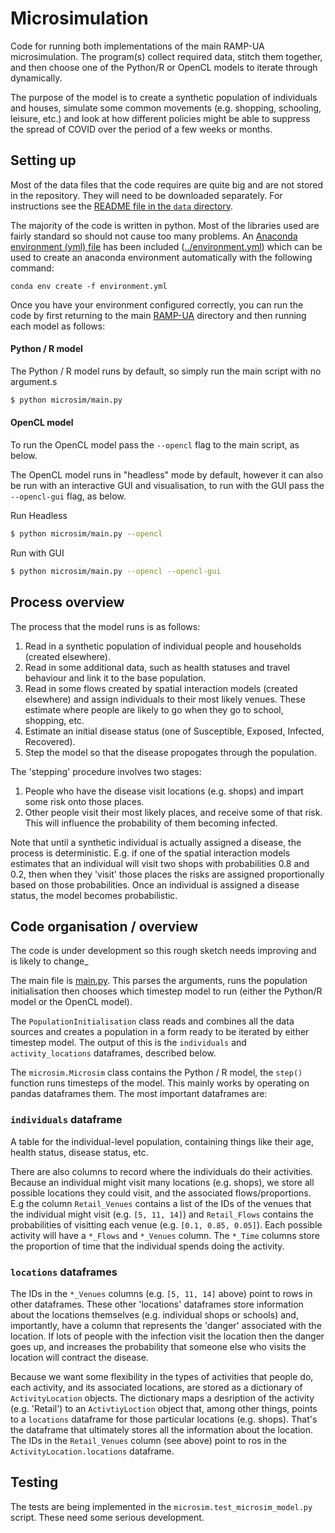 # Microsimulation
Code for running both implementations of the main RAMP-UA microsimulation. The program(s) collect required data, stitch them together, 
and then choose one of the Python/R or OpenCL models to iterate through dynamically.

The purpose of the model is to create a synthetic population of individuals and houses, 
simulate some common movements (e.g. shopping, schooling, leisure, etc.) and look at how different policies might 
be able to suppress the spread of COVID over the period of a few weeks or months.

## Setting up

Most of the data files that the code requires are quite big and are not stored in the repository. They will need to be downloaded separately. For instructions see the [README file in the `data` directory](./data/README.md).

The majority of the code is written in python. Most of the libraries used are fairly standard so should not cause too many problems. 
An [Anaconda environment (yml) file](https://docs.conda.io/projects/conda/en/latest/user-guide/tasks/manage-environments.html#creating-an-environment-from-an-environment-yml-file) has been included ([../environment.yml](environment.yml)) which can be used to create an anaconda environment automatically with the following command:

```
conda env create -f environment.yml
```

Once you have your environment configured correctly, you can run the code by first returning to the main [RAMP-UA](..) directory 
and then running each model as follows:

#### Python / R model

The Python / R model runs by default, so simply run the main script with no argument.s

```bash
$ python microsim/main.py 
```

#### OpenCL model
To run the OpenCL model pass the `--opencl` flag to the main script, as below.

The OpenCL model runs in "headless" mode by default, however it can also be run with an interactive GUI and visualisation,
to run with the GUI pass the `--opencl-gui` flag, as below.

Run Headless
```bash
$ python microsim/main.py --opencl
```

Run with GUI
```bash
$ python microsim/main.py --opencl --opencl-gui
```

## Process overview

The process that the model runs is as follows:

  1. Read in a synthetic population of individual people and households (created elsewhere).
  1. Read in some additional data, such as health statuses and travel behaviour and link it to the base population.
  1. Read in some flows created by spatial interaction models (created elsewhere) and assign individuals to their most likely venues. These estimate where people are likely to go when they go to school, shopping, etc.
  1. Estimate an initial disease status (one of Susceptible, Exposed, Infected, Recovered).
  1. Step the model so that the disease propogates through the population.

The 'stepping' procedure involves two stages:

  1. People who have the disease visit locations (e.g. shops) and impart some risk onto those places.
  1. Other people visit their most likely places, and receive some of that risk. This will influence the probability of them becoming infected.

Note that until a synthetic individual is actually assigned a disease, the process is deterministic. E.g. if one of the spatial interaction models estimates that an individual will visit two shops with probabilities 0.8 and 0.2, then when they 'visit' those places the risks are assigned proportionally based on those probabilities. Once an individual is assigned a disease status, the model becomes probabilistic.

## Code organisation / overview

The code is under development so this rough sketch needs improving and is likely to change_

The main file is [main.py](main.py). This parses the arguments, runs the population initialisation then chooses which 
timestep model to run (either the Python/R model or the OpenCL model). 

The `PopulationInitialisation` class reads and combines all the data sources and creates a population in a form ready to be iterated by either timestep model. 
The output of this is the `individuals` and `activity_locations` dataframes, described below. 

The `microsim.Microsim` class contains the Python / R model, the `step()` function runs timesteps of the model. 
This mainly works by operating on pandas dataframes them. The most important dataframes are:

### `individuals` dataframe

A table for the individual-level population, containing things like their age, health status, disease status, etc.

There are also columns to record where the individuals do their activities. Because an individual might visit many locations (e.g. shops), we store all possible locations they could visit, and the associated flows/proportions. E.g the column `Retail_Venues` contains a list of the IDs of the venues that the individual might visit (e.g. `[5, 11, 14]`) and `Retail_Flows` contains the probabilities of visitting each venue (e.g. `[0.1, 0.85, 0.05]`). Each possible activity will have a `*_Flows` and `*_Venues` column. The `*_Time` columns store the proportion of time that the individual spends doing the activity.

### `locations` dataframes

The IDs in the `*_Venues` columns (e.g. `[5, 11, 14]` above) point to rows in other dataframes. These other 'locations' dataframes store information about the locations themselves (e.g. individual shops or schools) and, importantly, have a column that represents the 'danger' associated with the location. If lots of people with the infection visit the location then the danger goes up, and increases the probability that someone else who visits the location will contract the disease.

Because we want some flexibility in the types of activities that people do, each activity, and its associated locations, are stored as a dictionary of `ActivityLocation` objects. The dictionary maps a desription of the activity (e.g. 'Retail') to an `ActivtiyLoction` object that, among other things, points to a `locations` dataframe for those particular locations (e.g. shops). That's the dataframe that ultimately stores all the information about the location. The IDs in the `Retail_Venues` column (see above) point to ros in the `ActivityLocation.locations` dataframe.


## Testing

The tests are being implemented in the `microsim.test_microsim_model.py` script. These need some serious development.
